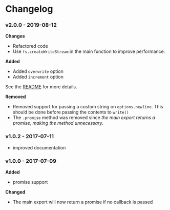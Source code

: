 # Changelog

### v2.0.0 - 2019-08-12

**Changes**

- Refactored code
- Use `fs.createWriteStream` in the main function to improve performance.

**Added**

- Added `overwrite` option 
- Added `increment` option

See the [README](readme.md) for more details.

**Removed**

- Removed support for passing a custom string on `options.newline`. This should be done before passing the contents to `write()`
- The `.promise` method was removed since _the main export returns a promise, making the method unnecessary_.


### v1.0.2 - 2017-07-11

- improved documentation

### v1.0.0 - 2017-07-09

**Added**

- promise support

**Changed**

- The main export will now return a promise if no callback is passed